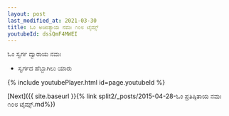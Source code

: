 ```yaml
---
layout: post
last_modified_at: 2021-03-30
title: ಓಂ ಅಚಿಂತ್ಯಾಯ ನಮಃ ೧೦೮ ಟೈಮ್ಸ್
youtubeId: dssQmF4MWEI
---
```

 
 
 ಓಂ ಸ್ವರ್ಗ ದ್ವಾರಾಯ ನಮಃ  
 
 -  ಸ್ವರ್ಗದ ಹೆಬ್ಬಾಗಿಲು ಯಾರು 
 
  
 
  
 
 
 
 
 
 


{% include youtubePlayer.html id=page.youtubeId %}
 
[Next]({{ site.baseurl }}{% link  split2/_posts/2015-04-28-ಓಂ ಪ್ರತಿಷ್ಠಿತಾಯ ನಮಃ ೧೦೮ ಟೈಮ್ಸ್.md%})
 
